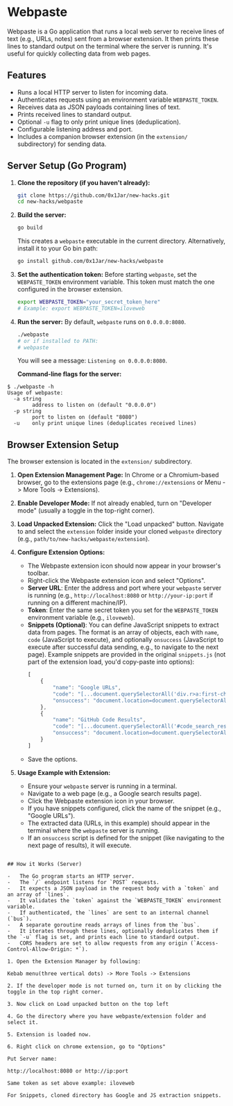 # Webpaste

Webpaste is a Go application that runs a local web server to receive lines of text (e.g., URLs, notes) sent from a browser extension. It then prints these lines to standard output on the terminal where the server is running. It's useful for quickly collecting data from web pages.

## Features

-   Runs a local HTTP server to listen for incoming data.
-   Authenticates requests using an environment variable `WEBPASTE_TOKEN`.
-   Receives data as JSON payloads containing lines of text.
-   Prints received lines to standard output.
-   Optional `-u` flag to only print unique lines (deduplication).
-   Configurable listening address and port.
-   Includes a companion browser extension (in the `extension/` subdirectory) for sending data.

## Server Setup (Go Program)

1.  **Clone the repository (if you haven't already):**
    ```bash
    git clone https://github.com/0x1Jar/new-hacks.git
    cd new-hacks/webpaste
    ```
2.  **Build the server:**
    ```bash
    go build
    ```
    This creates a `webpaste` executable in the current directory.
    Alternatively, install it to your Go bin path:
    ```bash
    go install github.com/0x1Jar/new-hacks/webpaste
    ```

3.  **Set the authentication token:**
    Before starting `webpaste`, set the `WEBPASTE_TOKEN` environment variable. This token must match the one configured in the browser extension.
    ```bash
    export WEBPASTE_TOKEN="your_secret_token_here" 
    # Example: export WEBPASTE_TOKEN=iloveweb
    ```

4.  **Run the server:**
    By default, `webpaste` runs on `0.0.0.0:8080`.
    ```bash
    ./webpaste 
    # or if installed to PATH:
    # webpaste
    ```
    You will see a message: `Listening on 0.0.0.0:8080`.

    **Command-line flags for the server:**

```
$ ./webpaste -h
Usage of webpaste:
  -a string
        address to listen on (default "0.0.0.0")
  -p string
        port to listen on (default "8080")
  -u    only print unique lines (deduplicates received lines)
```

## Browser Extension Setup

The browser extension is located in the `extension/` subdirectory.

1.  **Open Extension Management Page:**
    In Chrome or a Chromium-based browser, go to the extensions page (e.g., `chrome://extensions` or Menu -> More Tools -> Extensions).

2.  **Enable Developer Mode:**
    If not already enabled, turn on "Developer mode" (usually a toggle in the top-right corner).

3.  **Load Unpacked Extension:**
    Click the "Load unpacked" button.
    Navigate to and select the `extension` folder inside your cloned `webpaste` directory (e.g., `path/to/new-hacks/webpaste/extension`).

4.  **Configure Extension Options:**
    *   The Webpaste extension icon should now appear in your browser's toolbar.
    *   Right-click the Webpaste extension icon and select "Options".
    *   **Server URL**: Enter the address and port where your `webpaste` server is running (e.g., `http://localhost:8080` or `http://your-ip:port` if running on a different machine/IP).
    *   **Token**: Enter the same secret token you set for the `WEBPASTE_TOKEN` environment variable (e.g., `iloveweb`).
    *   **Snippets (Optional)**: You can define JavaScript snippets to extract data from pages. The format is an array of objects, each with `name`, `code` (JavaScript to execute), and optionally `onsuccess` (JavaScript to execute after successful data sending, e.g., to navigate to the next page).
        Example snippets are provided in the original `snippets.js` (not part of the extension load, you'd copy-paste into options):
        ```javascript
        [
            {
                "name": "Google URLs",
                "code": "[...document.querySelectorAll('div.r>a:first-child')].map(n=>n.href)",
                "onsuccess": "document.location=document.querySelectorAll('a#pnnext')[0].href;"
            },
            {
                "name": "GitHub Code Results",
                "code": "[...document.querySelectorAll('#code_search_results a.text-bold')].map(n=>n.href)",
                "onsuccess": "document.location=document.querySelectorAll('a.next_page')[0].href;"
            }
        ]
        ```
    *   Save the options.

5.  **Usage Example with Extension:**
    *   Ensure your `webpaste` server is running in a terminal.
    *   Navigate to a web page (e.g., a Google search results page).
    *   Click the Webpaste extension icon in your browser.
    *   If you have snippets configured, click the name of the snippet (e.g., "Google URLs").
    *   The extracted data (URLs, in this example) should appear in the terminal where the `webpaste` server is running.
    *   If an `onsuccess` script is defined for the snippet (like navigating to the next page of results), it will execute.
```

## How it Works (Server)

-   The Go program starts an HTTP server.
-   The `/` endpoint listens for `POST` requests.
-   It expects a JSON payload in the request body with a `token` and an array of `lines`.
-   It validates the `token` against the `WEBPASTE_TOKEN` environment variable.
-   If authenticated, the `lines` are sent to an internal channel (`bus`).
-   A separate goroutine reads arrays of lines from the `bus`.
-   It iterates through these lines, optionally deduplicates them if the `-u` flag is set, and prints each line to standard output.
-   CORS headers are set to allow requests from any origin (`Access-Control-Allow-Origin: *`).

1. Open the Extension Manager by following:

Kebab menu(three vertical dots) -> More Tools -> Extensions

2. If the developer mode is not turned on, turn it on by clicking the toggle in the top right corner.

3. Now click on Load unpacked button on the top left

4. Go the directory where you have webpaste/extension folder and select it.

5. Extension is loaded now.

6. Right click on chrome extension, go to "Options"

Put Server name:

http://localhost:8080 or http://ip:port

Same token as set above example: iloveweb

For Snippets, cloned directory has Google and JS extraction snippets.
```
